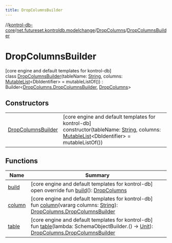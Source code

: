 ```yaml
---
title: DropColumnsBuilder
---
```

//[kontrol-db-core](../../../../index.html)/[net.futureset.kontroldb.modelchange](../../index.html)/[DropColumns](../index.html)/[DropColumnsBuilder](index.html)



# DropColumnsBuilder



[core engine and default templates for kontrol-db]\
class [DropColumnsBuilder](index.html)(tableName: [String](https://kotlinlang.org/api/latest/jvm/stdlib/kotlin/-string/index.html), columns: [MutableList](https://kotlinlang.org/api/latest/jvm/stdlib/kotlin.collections/-mutable-list/index.html)&lt;DbIdentifier&gt; = mutableListOf()) : Builder&lt;[DropColumns.DropColumnsBuilder](index.html), [DropColumns](../index.html)&gt;



## Constructors


| | |
|---|---|
| [DropColumnsBuilder](-drop-columns-builder.html) | [core engine and default templates for kontrol-db]<br>constructor(tableName: [String](https://kotlinlang.org/api/latest/jvm/stdlib/kotlin/-string/index.html), columns: [MutableList](https://kotlinlang.org/api/latest/jvm/stdlib/kotlin.collections/-mutable-list/index.html)&lt;DbIdentifier&gt; = mutableListOf()) |


## Functions


| Name | Summary |
|---|---|
| [build](build.html) | [core engine and default templates for kontrol-db]<br>open override fun [build](build.html)(): [DropColumns](../index.html) |
| [column](column.html) | [core engine and default templates for kontrol-db]<br>fun [column](column.html)(vararg columns: [String](https://kotlinlang.org/api/latest/jvm/stdlib/kotlin/-string/index.html)): [DropColumns.DropColumnsBuilder](index.html) |
| [table](table.html) | [core engine and default templates for kontrol-db]<br>fun [table](table.html)(lambda: SchemaObjectBuilder.() -&gt; [Unit](https://kotlinlang.org/api/latest/jvm/stdlib/kotlin/-unit/index.html)): [DropColumns.DropColumnsBuilder](index.html) |

